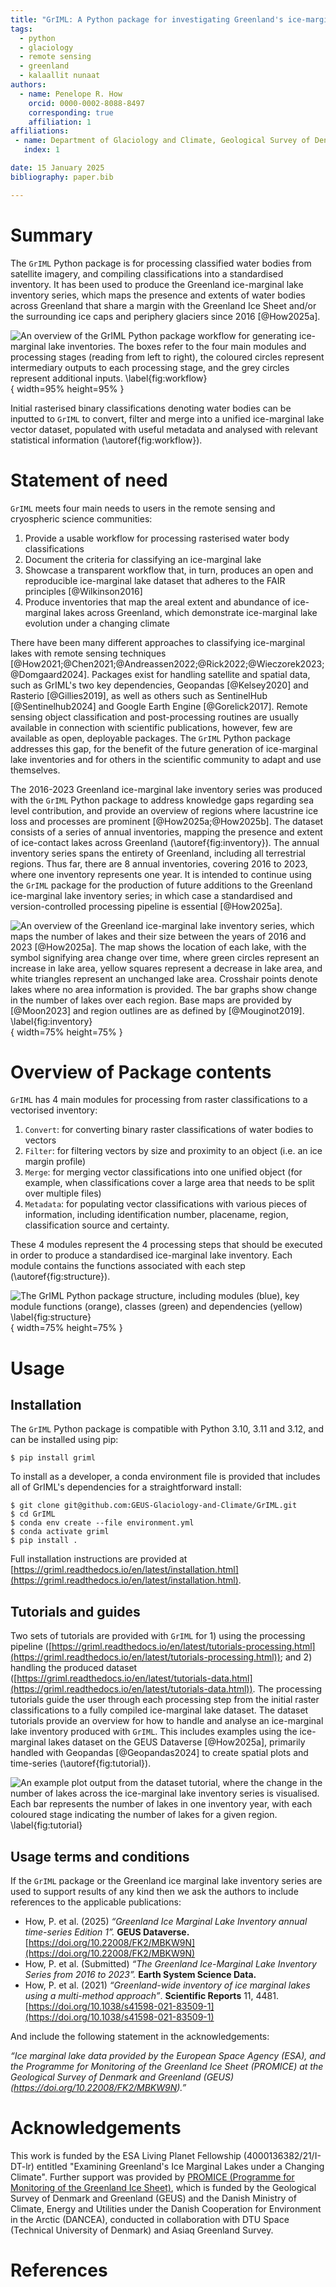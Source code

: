 ```yaml
---
title: "GrIML: A Python package for investigating Greenland's ice-marginal lakes under a changing climate"
tags:
  - python
  - glaciology
  - remote sensing
  - greenland
  - kalaallit nunaat
authors:
  - name: Penelope R. How
    orcid: 0000-0002-8088-8497
    corresponding: true
    affiliation: 1
affiliations:
 - name: Department of Glaciology and Climate, Geological Survey of Denmark and Greenland (GEUS), Nuuk, Greenland
   index: 1

date: 15 January 2025
bibliography: paper.bib

---
```



# Summary

The `GrIML` Python package is for processing classified water bodies from satellite imagery, and compiling classifications into a standardised inventory. It has been used to produce the Greenland ice-marginal lake inventory series, which maps the presence and extents of water bodies across Greenland that share a margin with the Greenland Ice Sheet and/or the surrounding ice caps and periphery glaciers since 2016 [@How2025a]. 

![An overview of the GrIML Python package workflow for generating ice-marginal lake inventories. The boxes refer to the four main modules and processing stages (reading from left to right), the coloured circles represent intermediary outputs to each processing stage, and the grey circles represent additional inputs. \label{fig:workflow}](https://github.com/GEUS-Glaciology-and-Climate/GrIML/blob/main/docs/figures/griml_workflow_without_gee.png?raw=true){ width=95% height=95% }


Initial rasterised binary classifications denoting water bodies can be inputted to `GrIML` to convert, filter and merge into a unified ice-marginal lake vector dataset, populated with useful metadata and analysed with relevant statistical information (\autoref{fig:workflow}).

# Statement of need

`GrIML` meets four main needs to users in the remote sensing and cryospheric science communities:

1. Provide a usable workflow for processing rasterised water body classifications
2. Document the criteria for classifying an ice-marginal lake
3. Showcase a transparent workflow that, in turn, produces an open and reproducible ice-marginal lake dataset that adheres to the FAIR principles [@Wilkinson2016]
4. Produce inventories that map the areal extent and abundance of ice-marginal lakes across Greenland, which demonstrate ice-marginal lake evolution under a changing climate

There have been many different approaches to classifying ice-marginal lakes with remote sensing techniques [@How2021;@Chen2021;@Andreassen2022;@Rick2022;@Wieczorek2023;@Domgaard2024]. Packages exist for handling satellite and spatial data, such as GrIML's two key dependencies, Geopandas [@Kelsey2020] and Rasterio [@Gillies2019], as well as others such as SentinelHub [@Sentinelhub2024] and Google Earth Engine [@Gorelick2017]. Remote sensing object classification and post-processing routines are usually available in connection with scientific publications, however, few are available as open, deployable packages. The `GrIML` Python package addresses this gap, for the benefit of the future generation of ice-marginal lake inventories and for others in the scientific community to adapt and use themselves. 

The 2016-2023 Greenland ice-marginal lake inventory series was produced with the `GrIML` Python package to address knowledge gaps regarding sea level contribution, and provide an overview of regions where lacustrine ice loss and processes are prominent [@How2025a;@How2025b]. The dataset consists of a series of annual inventories, mapping the presence and extent of ice-contact lakes across Greenland (\autoref{fig:inventory}). The annual inventory series spans the entirety of Greenland, including all terrestrial regions. Thus far, there are 8 annual inventories, covering 2016 to 2023, where one inventory represents one year. It is intended to continue using the `GrIML` package for the production of future additions to the Greenland ice-marginal lake inventory series; in which case a standardised and version-controlled processing pipeline is essential [@How2025a].

![An overview of the Greenland ice-marginal lake inventory series, which maps the number of lakes and their size between the years of 2016 and 2023 [@How2025a]. The map shows the location of each lake, with the symbol signifying area change over time, where green circles represent an increase in lake area, yellow squares represent a decrease in lake area, and white triangles represent an unchanged lake area. Crosshair points denote lakes where no area information is provided. The bar graphs show change in the number of lakes over each region. Base maps are provided by [@Moon2023] and region outlines are as defined by [@Mouginot2019]. \label{fig:inventory}](https://github.com/GEUS-Glaciology-and-Climate/GrIML/blob/main/docs/figures/iml_dataset_overview.png?raw=true){ width=75% height=75% }


# Overview of Package contents

`GrIML` has 4 main modules for processing from raster classifications to a vectorised inventory:

1. `Convert`: for converting binary raster classifications of water bodies to vectors
2. `Filter`: for filtering vectors by size and proximity to an object (i.e. an ice margin profile)
3. `Merge`: for merging vector classifications into one unified object (for example, when classifications cover a large area that needs to be split over multiple files)
4. `Metadata`: for populating vector classifications with various pieces of information, including identification number, placename, region, classification source and certainty.

These 4 modules represent the 4 processing steps that should be executed in order to produce a standardised ice-marginal lake inventory. Each module contains the functions associated with each step (\autoref{fig:structure}).

![The GrIML Python package structure, including modules (blue), key module functions (orange), classes (green) and dependencies (yellow) \label{fig:structure}](https://github.com/GEUS-Glaciology-and-Climate/GrIML/blob/main/docs/figures/griml_package_structure.png?raw=true){ width=75% height=75% }


# Usage
## Installation

The `GrIML` Python package is compatible with Python 3.10, 3.11 and 3.12, and can be installed using pip:

```
$ pip install griml
```

To install as a developer, a conda environment file is provided that includes all of GrIML's dependencies for a straightforward install:

```
$ git clone git@github.com:GEUS-Glaciology-and-Climate/GrIML.git
$ cd GrIML
$ conda env create --file environment.yml
$ conda activate griml
$ pip install .
```

Full installation instructions are provided at [https://griml.readthedocs.io/en/latest/installation.html](https://griml.readthedocs.io/en/latest/installation.html).


## Tutorials and guides

Two sets of tutorials are provided with `GrIML` for 1) using the processing pipeline ([https://griml.readthedocs.io/en/latest/tutorials-processing.html](https://griml.readthedocs.io/en/latest/tutorials-processing.html)); and 2) handling the produced dataset ([https://griml.readthedocs.io/en/latest/tutorials-data.html](https://griml.readthedocs.io/en/latest/tutorials-data.html)). The processing tutorials guide the user through each processing step from the initial raster classifications to a fully compiled ice-marginal lake dataset. The dataset tutorials provide an overview for how to handle and analyse an ice-marginal lake inventory produced with `GrIML`. This includes examples using the ice-marginal lakes dataset on the GEUS Dataverse [@How2025a], primarily handled with Geopandas [@Geopandas2024] to create spatial plots and time-series (\autoref{fig:tutorial}).

![An example plot output from the dataset tutorial, where the change in the number of lakes across the ice-marginal lake inventory series is visualised. Each bar represents the number of lakes in one inventory year, with each coloured stage indicating the number of lakes for a given region. \label{fig:tutorial}](https://github.com/GEUS-Glaciology-and-Climate/GrIML/blob/main/docs/figures/iml_time_series_plot.png?raw=true)


## Usage terms and conditions

If the `GrIML` package or the Greenland ice marginal lake inventory series are used to support results of any kind then we ask the authors to include references to the applicable publications:

- How, P. et al. (2025) *“Greenland Ice Marginal Lake Inventory annual time-series Edition 1”.* **GEUS Dataverse.** [https://doi.org/10.22008/FK2/MBKW9N](https://doi.org/10.22008/FK2/MBKW9N)
- How, P. et al. (Submitted) *“The Greenland Ice-Marginal Lake Inventory Series from 2016 to 2023”.* **Earth System Science Data.**
- How, P. et al. (2021) *“Greenland-wide inventory of ice marginal lakes using a multi-method approach”*. **Scientific Reports** 11, 4481. [https://doi.org/10.1038/s41598-021-83509-1](https://doi.org/10.1038/s41598-021-83509-1)

And include the following statement in the acknowledgements:

*“Ice marginal lake data provided by the European Space Agency (ESA), and the Programme for Monitoring of the Greenland Ice Sheet (PROMICE) at the Geological Survey of Denmark and Greenland (GEUS) (https://doi.org/10.22008/FK2/MBKW9N).”*


# Acknowledgements

This work is funded by the ESA Living Planet Fellowship (4000136382/21/I-DT-lr) entitled "Examining Greenland's Ice Marginal Lakes under a Changing Climate". Further support was provided by [PROMICE (Programme for Monitoring of the Greenland Ice Sheet)](https://promice.org), which is funded by the Geological Survey of Denmark and Greenland (GEUS) and the Danish Ministry of Climate, Energy and Utilities under the Danish Cooperation for Environment in the Arctic (DANCEA), conducted in collaboration with DTU Space (Technical University of Denmark) and Asiaq Greenland Survey.


# References

